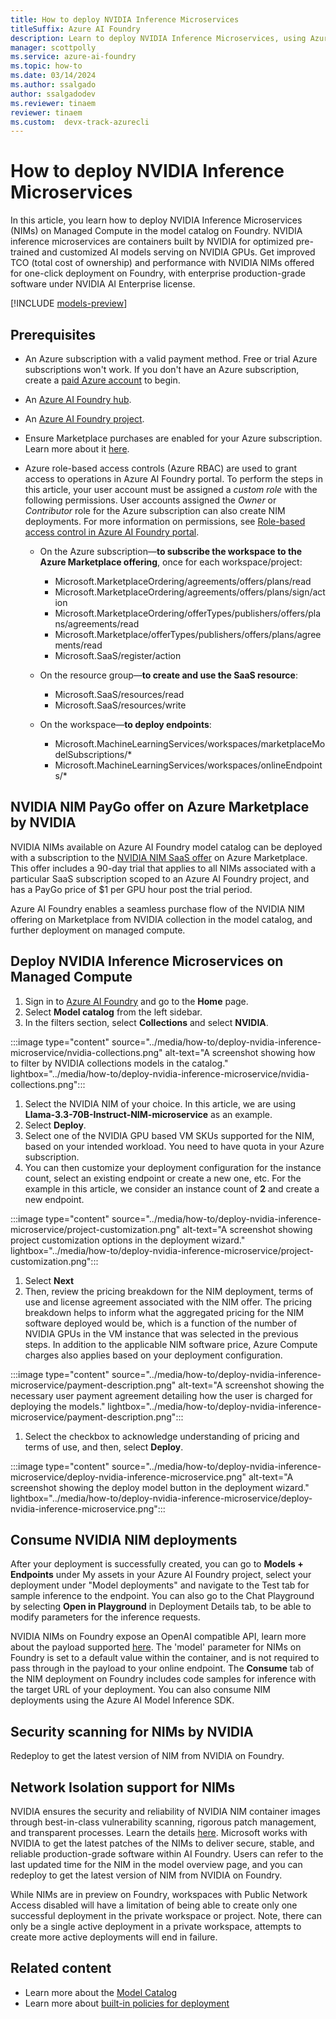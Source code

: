 ```yaml
---
title: How to deploy NVIDIA Inference Microservices
titleSuffix: Azure AI Foundry
description: Learn to deploy NVIDIA Inference Microservices, using Azure AI Foundry.
manager: scottpolly
ms.service: azure-ai-foundry
ms.topic: how-to
ms.date: 03/14/2024
ms.author: ssalgado
author: ssalgadodev
ms.reviewer: tinaem
reviewer: tinaem
ms.custom:  devx-track-azurecli
---
```


# How to deploy NVIDIA Inference Microservices

In this article, you learn how to deploy NVIDIA Inference Microservices (NIMs) on Managed Compute in the model catalog on Foundry​. NVIDIA inference microservices are containers built by NVIDIA for optimized pre-trained and customized AI models serving on NVIDIA GPUs​. 
Get improved TCO (total cost of ownership) and performance with NVIDIA NIMs offered for one-click deployment on Foundry, with enterprise production-grade software under NVIDIA AI Enterprise license. 

[!INCLUDE [models-preview](../includes/models-preview.md)]

## Prerequisites

- An Azure subscription with a valid payment method. Free or trial Azure subscriptions won't work. If you don't have an Azure subscription, create a [paid Azure account](https://azure.microsoft.com/pricing/purchase-options/pay-as-you-go) to begin.

- An [Azure AI Foundry hub](create-azure-ai-resource.md).

- An [Azure AI Foundry project](create-projects.md).

- Ensure Marketplace purchases are enabled for your Azure subscription. Learn more about it [here](/azure/cost-management-billing/manage/enable-marketplace-purchases).

- Azure role-based access controls (Azure RBAC) are used to grant access to operations in Azure AI Foundry portal. To perform the steps in this article, your user account must be assigned a _custom role_ with the following permissions. User accounts assigned the _Owner_ or _Contributor_ role for the Azure subscription can also create NIM deployments. For more information on permissions, see [Role-based access control in Azure AI Foundry portal](../concepts/rbac-ai-foundry.md).

    -	On the Azure subscription—**to subscribe the workspace to the Azure Marketplace offering**, once for each workspace/project:
        -	Microsoft.MarketplaceOrdering/agreements/offers/plans/read
        -	Microsoft.MarketplaceOrdering/agreements/offers/plans/sign/action
        -	Microsoft.MarketplaceOrdering/offerTypes/publishers/offers/plans/agreements/read
        -	Microsoft.Marketplace/offerTypes/publishers/offers/plans/agreements/read
        -	Microsoft.SaaS/register/action

    -	On the resource group—**to create and use the SaaS resource**:
        -   Microsoft.SaaS/resources/read
        -	Microsoft.SaaS/resources/write

    -	On the workspace—**to deploy endpoints**:
        -	Microsoft.MachineLearningServices/workspaces/marketplaceModelSubscriptions/*
        -	Microsoft.MachineLearningServices/workspaces/onlineEndpoints/* 


## NVIDIA NIM PayGo offer on Azure Marketplace by NVIDIA

 NVIDIA NIMs available on Azure AI Foundry model catalog can be deployed with a subscription to the [NVIDIA NIM SaaS offer](https://aka.ms/nvidia-nims-plan) on Azure Marketplace. This offer includes a 90-day trial that applies to all NIMs associated with a particular SaaS subscription scoped to an Azure AI Foundry project, and has a PayGo price of $1 per GPU hour post the trial period. 

 Azure AI Foundry enables a seamless purchase flow of the NVIDIA NIM offering on Marketplace from NVIDIA collection in the model catalog, and further deployment on managed compute.

## Deploy NVIDIA Inference Microservices on Managed Compute

1. Sign in to [Azure AI Foundry](https://ai.azure.com) and go to the **Home** page.
2. Select **Model catalog** from the left sidebar.
3. In the filters section, select **Collections** and select **NVIDIA**.

:::image type="content" source="../media/how-to/deploy-nvidia-inference-microservice/nvidia-collections.png" alt-text="A screenshot showing how to filter by NVIDIA collections models in the catalog." lightbox="../media/how-to/deploy-nvidia-inference-microservice/nvidia-collections.png":::  

1. Select the NVIDIA NIM of your choice. In this article, we are using **Llama-3.3-70B-Instruct-NIM-microservice** as an example.
1. Select **Deploy**.
1. Select one of the NVIDIA GPU based VM SKUs supported for the NIM, based on your intended workload. You need to have quota in your Azure subscription.
1. You can then customize your deployment configuration for the instance count, select an existing endpoint or create a new one, etc. For the example in this article, we consider an instance count of **2** and create a new endpoint. 

:::image type="content" source="../media/how-to/deploy-nvidia-inference-microservice/project-customization.png" alt-text="A screenshot showing project customization options in the deployment wizard." lightbox="../media/how-to/deploy-nvidia-inference-microservice/project-customization.png"::: 

1. Select **Next**
1. Then, review the pricing breakdown for the NIM deployment, terms of use and license agreement associated with the NIM offer. The pricing breakdown helps to inform what the aggregated pricing for the NIM software deployed would be, which is a function of the number of NVIDIA GPUs in the VM instance that was selected in the previous steps. In addition to the applicable NIM software price, Azure Compute charges also applies based on your deployment configuration.

:::image type="content" source="../media/how-to/deploy-nvidia-inference-microservice/payment-description.png" alt-text="A screenshot showing the necessary user payment agreement detailing how the user is charged for deploying the models." lightbox="../media/how-to/deploy-nvidia-inference-microservice/payment-description.png":::  

1. Select the checkbox to acknowledge understanding of pricing and terms of use, and then, select **Deploy**.

:::image type="content" source="../media/how-to/deploy-nvidia-inference-microservice/deploy-nvidia-inference-microservice.png" alt-text="A screenshot showing the deploy model button in the deployment wizard." lightbox="../media/how-to/deploy-nvidia-inference-microservice/deploy-nvidia-inference-microservice.png"::: 


## Consume NVIDIA NIM deployments

After your deployment is successfully created, you can go to **Models + Endpoints** under My assets in your Azure AI Foundry project, select your deployment under "Model deployments" and navigate to the Test tab for sample inference to the endpoint. You can also go to the Chat Playground by selecting **Open in Playground** in Deployment Details tab, to be able to modify parameters for the inference requests.   

NVIDIA NIMs on Foundry expose an OpenAI compatible API, learn more about the payload supported [here](https://docs.nvidia.com/nim/large-language-models/latest/api-reference.html#). The 'model' parameter for NIMs on Foundry is set to a default value within the container, and is not required to pass through in the payload to your online endpoint. The **Consume** tab of the NIM deployment on Foundry includes code samples for inference with the target URL of your deployment. You can also consume NIM deployments using the Azure AI Model Inference SDK. 

## Security scanning for NIMs by NVIDIA


Redeploy to get the latest version of NIM from NVIDIA on Foundry. 

## Network Isolation support for NIMs

NVIDIA ensures the security and reliability of NVIDIA NIM container images through best-in-class vulnerability scanning, rigorous patch management, and transparent processes. Learn the details [here](https://docs.nvidia.com/ai-enterprise/planning-resource/security-for-azure-ai-foundry/latest/introduction.html). Microsoft works with NVIDIA to get the latest patches of the NIMs to deliver secure, stable, and reliable production-grade software within AI Foundry.
Users can refer to the last updated time for the NIM in the model overview page, and you can redeploy to get the latest version of NIM from NVIDIA on Foundry.

While NIMs are in preview on Foundry, workspaces with Public Network Access disabled will have a limitation of being able to create only one successful deployment in the private workspace or project. Note, there can only be a single active deployment in a private workspace, attempts to create more active deployments will end in failure.

## Related content

* Learn more about the [Model Catalog](./model-catalog-overview.md)
* Learn more about [built-in policies for deployment](./built-in-policy-model-deployment.md)
